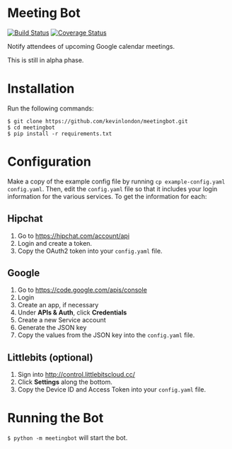 # Meeting Bot
[![Build
Status](https://travis-ci.org/kevinlondon/meetingbot.svg)](https://travis-ci.org/kevinlondon/meetingbot) [![Coverage
Status](https://coveralls.io/repos/kevinlondon/meetingbot/badge.svg?branch=master)](https://coveralls.io/r/kevinlondon/meetingbot?branch=master)

Notify attendees of upcoming Google calendar meetings.

This is still in alpha phase.


Installation
==========

Run the following commands:

```
$ git clone https://github.com/kevinlondon/meetingbot.git
$ cd meetingbot
$ pip install -r requirements.txt
```


Configuration
=============
Make a copy of the example config file by running 
`cp example-config.yaml config.yaml`.
Then, edit the `config.yaml` file so that it includes your
login information for the various services. To get the information for each:

Hipchat
--------

1. Go to https://hipchat.com/account/api
2. Login and create a token.
3. Copy the OAuth2 token into your `config.yaml` file. 

Google
------

1. Go to https://code.google.com/apis/console
2. Login
3. Create an app, if necessary
4. Under **APIs & Auth**, click **Credentials**
5. Create a new Service account
6. Generate the JSON key
7. Copy the values from the JSON key into the `config.yaml` file.

Littlebits (optional)
---------------------

1. Sign into http://control.littlebitscloud.cc/
2. Click **Settings** along the bottom.
3. Copy the Device ID and Access Token into your `config.yaml` file.


Running the Bot
===============

`$ python -m meetingbot` will start the bot.
